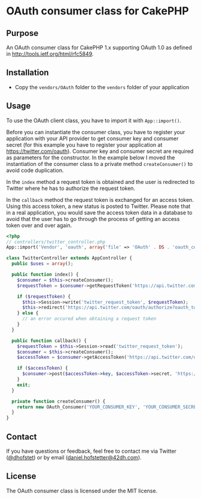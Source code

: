 # OAuth consumer class for CakePHP

## Purpose

An OAuth consumer class for CakePHP 1.x supporting OAuth 1.0 as defined in http://tools.ietf.org/html/rfc5849.

## Installation

* Copy the `vendors/OAuth` folder to the `vendors` folder of your application

## Usage

To use the OAuth client class, you have to import it with `App::import()`.

Before you can instantiate the consumer class, you have to register your application with your API provider to get consumer key and consumer secret (for this example you have to register your application at https://twitter.com/oauth). Consumer key and consumer secret are required as parameters for the constructor. In the example below I moved the instantiation of the consumer class to a private method `createConsumer()` to avoid code duplication.

In the `index` method a request token is obtained and the user is redirected to Twitter where he has to authorize the request token.

In the `callback` method the request token is exchanged for an access token. Using this access token, a new status is posted to Twitter. Please note that in a real application, you would save the access token data in a database to avoid that the user has to go through the process of getting an access token over and over again.

```php
<?php
// controllers/twitter_controller.php
App::import('Vendor', 'oauth', array('file' => 'OAuth' . DS . 'oauth_consumer.php'));

class TwitterController extends AppController {
  public $uses = array();

  public function index() {
    $consumer = $this->createConsumer();
    $requestToken = $consumer->getRequestToken('https://api.twitter.com/oauth/request_token', 'http://' . $_SERVER['HTTP_HOST'] . '/twitter/callback');

    if ($requestToken) {
      $this->Session->write('twitter_request_token', $requestToken);
      $this->redirect('https://api.twitter.com/oauth/authorize?oauth_token=' . $requestToken->key);
    } else {
      // an error occured when obtaining a request token
    }
  }

  public function callback() {
    $requestToken = $this->Session->read('twitter_request_token');
    $consumer = $this->createConsumer();
    $accessToken = $consumer->getAccessToken('https://api.twitter.com/oauth/access_token', $requestToken);

    if ($accessToken) {
      $consumer->post($accessToken->key, $accessToken->secret, 'https://api.twitter.com/1/statuses/update.json', array('status' => 'hello world!'));
    }
    exit;
  }

  private function createConsumer() {
    return new OAuth_Consumer('YOUR_CONSUMER_KEY', 'YOUR_CONSUMER_SECRET');
  }
}
```

## Contact

If you have questions or feedback, feel free to contact me via Twitter ([@dhofstet](https://twitter.com/dhofstet)) or by email (daniel.hofstetter@42dh.com).

## License

The OAuth consumer class is licensed under the MIT license.
